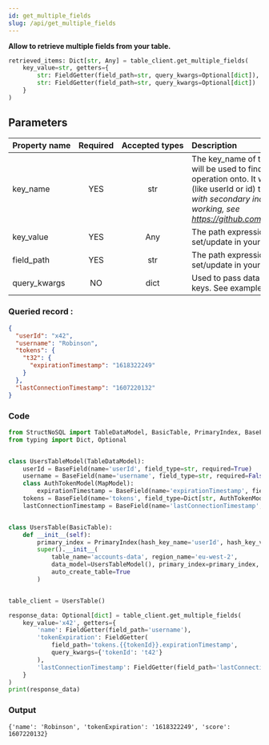 ```yaml
---
id: get_multiple_fields
slug: /api/get_multiple_fields
---
```


**Allow to retrieve multiple fields from your table.**

```python
retrieved_items: Dict[str, Any] = table_client.get_multiple_fields(
    key_value=str, getters={
        str: FieldGetter(field_path=str, query_kwargs=Optional[dict]),
        str: FieldGetter(field_path=str, query_kwargs=Optional[dict])
    }
)
```

## Parameters

| Property&nbsp;name | Required | Accepted&nbsp;types | Description |
| ------------------ | :------: | :-----------------: | :---------- |
| key_name      | YES      | str  | The key\_name of the primary or secondary index that will be used to find the record you want to perform the operation onto. It will usually be the primary index field (like userId or id) that you defined. _Note : The selection with secondary indexes is still in Beta and not fully working, see https://github.com/Robinson04/StructNoSQL/issues/10_
| key_value     | YES      | Any  | The path expression to target the attribute to set/update in your record. See [Field path selectors](../basics/field_path_selectors.md)
| field_path    | YES      | str  | The path expression to target the attribute to set/update in your record. See [Field path selectors](../basics/field_path_selectors.md)
| query_kwargs  | NO       | dict | Used to pass data to populate a field_path that contains keys. See example below :


### Queried record :
```json
{
  "userId": "x42",
  "username": "Robinson",
  "tokens": {
    "t32": {
      "expirationTimestamp": "1618322249"
    }
  },
  "lastConnectionTimestamp": "1607220132"
}
```

### Code
```python
from StructNoSQL import TableDataModel, BasicTable, PrimaryIndex, BaseField, MapModel, FieldGetter
from typing import Dict, Optional


class UsersTableModel(TableDataModel):
    userId = BaseField(name='userId', field_type=str, required=True)
    username = BaseField(name='username', field_type=str, required=False)
    class AuthTokenModel(MapModel):
        expirationTimestamp = BaseField(name='expirationTimestamp', field_type=int, required=True)
    tokens = BaseField(name='tokens', field_type=Dict[str, AuthTokenModel], key_name='tokenId', required=False)
    lastConnectionTimestamp = BaseField(name='lastConnectionTimestamp', field_type=int, required=False)


class UsersTable(BasicTable):
    def __init__(self):
        primary_index = PrimaryIndex(hash_key_name='userId', hash_key_variable_python_type=str)
        super().__init__(
            table_name='accounts-data', region_name='eu-west-2',
            data_model=UsersTableModel(), primary_index=primary_index,
            auto_create_table=True
        )


table_client = UsersTable()

response_data: Optional[dict] = table_client.get_multiple_fields(
    key_value='x42', getters={
        'name': FieldGetter(field_path='username'),
        'tokenExpiration': FieldGetter(
            field_path='tokens.{{tokenId}}.expirationTimestamp',
            query_kwargs={'tokenId': 't42'}
        ),
        'lastConnectionTimestamp': FieldGetter(field_path='lastConnectionTimestamp'),
    }
)
print(response_data)

```

### Output
```
{'name': 'Robinson', 'tokenExpiration': '1618322249', 'score': 1607220132}
```
        